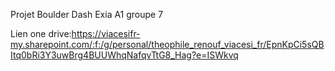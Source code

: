 Projet Boulder Dash Exia A1 groupe 7

Lien one drive:https://viacesifr-my.sharepoint.com/:f:/g/personal/theophile_renouf_viacesi_fr/EpnKpCi5sQBItq0bRi3Y3uwBrg4BUUWhqNafqvTtG8_Hag?e=ISWkvq

